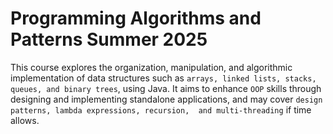# Programming Algorithms and Patterns Summer 2025
This course explores the organization, manipulation, and 
algorithmic implementation of data structures such as 
`arrays, linked lists, stacks, queues, and binary trees`, 
using Java. It aims to enhance `OOP` 
skills through designing and implementing standalone applications, 
and may cover `design patterns, lambda expressions, recursion, 
and multi-threading` if time allows. 

